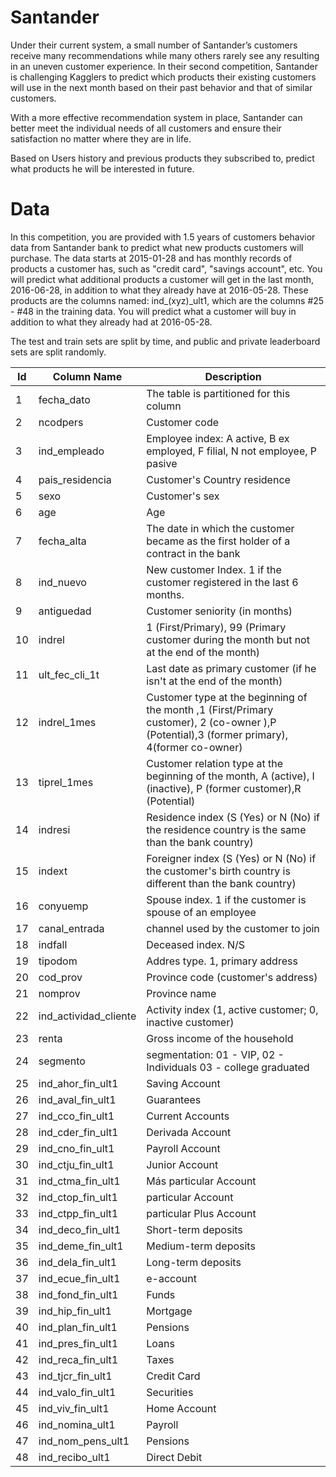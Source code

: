 # Santander

Under their current system, a small number of Santander’s customers receive many
recommendations while many others rarely see any resulting in an uneven customer
experience. In their second competition, Santander is challenging Kagglers to
predict which products their existing customers will use in the next month based
on their past behavior and that of similar customers.

With a more effective recommendation system in place, Santander can better meet
the individual needs of all customers and ensure their satisfaction no matter
where they are in life.

Based on Users history and previous products they subscribed to,
predict what products he will be interested in future.


# Data

In this competition, you are provided with 1.5 years of customers behavior data
from Santander bank to predict what new products customers will purchase.
The data starts at 2015-01-28 and has monthly records of products a customer has,
such as "credit card", "savings account", etc. You will predict what additional
products a customer will get in the last month, 2016-06-28, in addition to what
they already have at 2016-05-28. These products are the columns named: ind_(xyz)_ult1,
which are the columns #25 - #48 in the training data. You will predict what a
customer will buy in addition to what they already had at 2016-05-28. 

The test and train sets are split by time, and public and private leaderboard
sets are split randomly.


Id | Column Name |	Description
--- | --- | ---
1 | fecha_dato |	The table is partitioned for this column
2 | ncodpers |	Customer code
3 | ind_empleado |	Employee index: A active, B ex employed, F filial, N not employee, P pasive
4 | pais_residencia |	Customer's Country residence
5 | sexo |	Customer's sex
6 | age |	Age
7 | fecha_alta |	The date in which the customer became as the first holder of a contract in the bank
8 | ind_nuevo |	New customer Index. 1 if the customer registered in the last 6 months.
9 | antiguedad |	Customer seniority (in months)
10 | indrel |	1 (First/Primary), 99 (Primary customer during the month but not at the end of the month)
11 | ult_fec_cli_1t |	Last date as primary customer (if he isn't at the end of the month)
12 | indrel_1mes |	Customer type at the beginning of the month ,1 (First/Primary customer), 2 (co-owner ),P (Potential),3 (former primary), 4(former co-owner)
13 | tiprel_1mes |	Customer relation type at the beginning of the month, A (active), I (inactive), P (former customer),R (Potential)
14 | indresi |	Residence index (S (Yes) or N (No) if the residence country is the same than the bank country)
15 | indext |	Foreigner index (S (Yes) or N (No) if the customer's birth country is different than the bank country)
16 | conyuemp |	Spouse index. 1 if the customer is spouse of an employee
17 | canal_entrada |	channel used by the customer to join
18 | indfall |	Deceased index. N/S
19 | tipodom |	Addres type. 1, primary address
20 | cod_prov |	Province code (customer's address)
21 | nomprov |	Province name
22 | ind_actividad_cliente |	Activity index (1, active customer; 0, inactive customer)
23 | renta |	Gross income of the household
24 | segmento |	segmentation: 01 - VIP, 02 - Individuals 03 - college graduated
25 | ind_ahor_fin_ult1 |	Saving Account
26 | ind_aval_fin_ult1 |	Guarantees
27 | ind_cco_fin_ult1 |	Current Accounts
28 | ind_cder_fin_ult1 |	Derivada Account
29 | ind_cno_fin_ult1 |	Payroll Account
30 | ind_ctju_fin_ult1 |	Junior Account
31 | ind_ctma_fin_ult1 |	Más particular Account
32 | ind_ctop_fin_ult1 |	particular Account
33 | ind_ctpp_fin_ult1 |	particular Plus Account
34 | ind_deco_fin_ult1 |	Short-term deposits
35 | ind_deme_fin_ult1 |	Medium-term deposits
36 | ind_dela_fin_ult1 |	Long-term deposits
37 | ind_ecue_fin_ult1 |	e-account
38 | ind_fond_fin_ult1 |	Funds
39 | ind_hip_fin_ult1  |	Mortgage
40 | ind_plan_fin_ult1 |	Pensions
41 | ind_pres_fin_ult1 |	Loans
42 | ind_reca_fin_ult1 |	Taxes
43 | ind_tjcr_fin_ult1 |	Credit Card
44 | ind_valo_fin_ult1 |	Securities
45 | ind_viv_fin_ult1 |	Home Account
46 | ind_nomina_ult1 |	Payroll
47 | ind_nom_pens_ult1 |	Pensions
48 | ind_recibo_ult1 |	Direct Debit